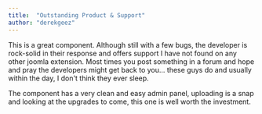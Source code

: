 ```yaml
---
title:  "Outstanding Product & Support"
author: "derekgeez"
---
```

This is a great component. Although still with a few bugs, the developer is rock-solid in their response and offers support I have not found on any other joomla extension. Most times you post something in a forum and hope and pray the developers might get back to you... these guys do and usually within the day, I don't think they ever sleep.

The component has a very clean and easy admin panel, uploading is a snap and looking at the upgrades to come, this one is well worth the investment.
